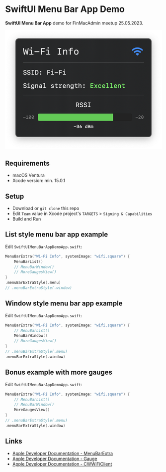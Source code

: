 # SwiftUI Menu Bar App Demo

**SwiftUI Menu Bar App** demo for FinMacAdmin meetup 25.05.2023.

![Demo app](Screenshots/WindowExample.png)

## Requirements

* macOS Ventura
* Xcode version: min. 15.0.1

## Setup

* Download or `git clone` this repo
* Edit `Team` value in Xcode project's `TARGETS` > `Signing & Capabilities`
* Build and Run

## List style menu bar app example

Edit `SwiftUIMenuBarAppDemoApp.swift`:

```swift
MenuBarExtra("Wi-Fi Info", systemImage: "wifi.square") {
    MenuBarList()
    // MenuBarWindow()
    // MoreGaugesView()
}
.menuBarExtraStyle(.menu)
// .menuBarExtraStyle(.window)
```

## Window style menu bar app example

Edit `SwiftUIMenuBarAppDemoApp.swift`:

```swift
MenuBarExtra("Wi-Fi Info", systemImage: "wifi.square") {
    // MenuBarList()
    MenuBarWindow()
    // MoreGaugesView()
}
// .menuBarExtraStyle(.menu)
.menuBarExtraStyle(.window)
```

## Bonus example with more gauges

Edit `SwiftUIMenuBarAppDemoApp.swift`:

```swift
MenuBarExtra("Wi-Fi Info", systemImage: "wifi.square") {
    // MenuBarList()
    // MenuBarWindow()
    MoreGaugesView()
}
// .menuBarExtraStyle(.menu)
.menuBarExtraStyle(.window)
```

## Links

* [Apple Developer Documentation - MenuBarExtra](https://developer.apple.com/documentation/swiftui/menubarextra)
* [Apple Developer Documentation - Gauge](https://developer.apple.com/documentation/swiftui/gauge)
* [Apple Developer Documentation - CWWiFiClient](https://developer.apple.com/documentation/corewlan/cwwificlient)

